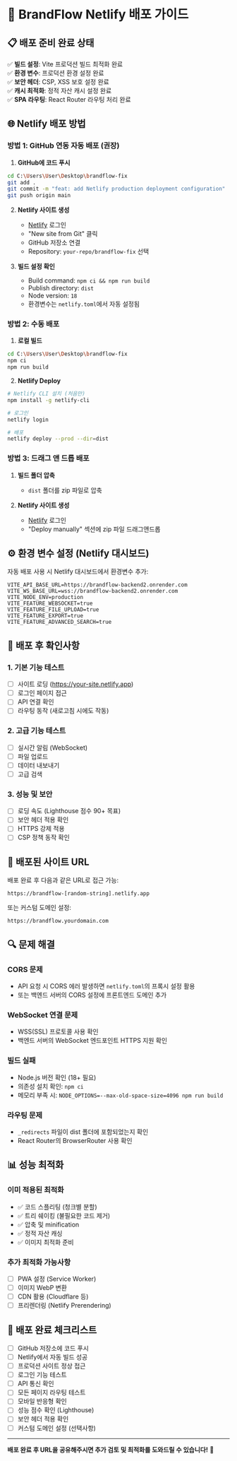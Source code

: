 # 🚀 BrandFlow Netlify 배포 가이드

## 📋 배포 준비 완료 상태

✅ **빌드 설정**: Vite 프로덕션 빌드 최적화 완료  
✅ **환경 변수**: 프로덕션 환경 설정 완료  
✅ **보안 헤더**: CSP, XSS 보호 설정 완료  
✅ **캐시 최적화**: 정적 자산 캐시 설정 완료  
✅ **SPA 라우팅**: React Router 라우팅 처리 완료  

## 🌐 Netlify 배포 방법

### 방법 1: GitHub 연동 자동 배포 (권장)

1. **GitHub에 코드 푸시**
```bash
cd C:\Users\User\Desktop\brandflow-fix
git add .
git commit -m "feat: add Netlify production deployment configuration"
git push origin main
```

2. **Netlify 사이트 생성**
   - [Netlify](https://app.netlify.com) 로그인
   - "New site from Git" 클릭
   - GitHub 저장소 연결
   - Repository: `your-repo/brandflow-fix` 선택

3. **빌드 설정 확인**
   - Build command: `npm ci && npm run build`
   - Publish directory: `dist`
   - Node version: `18`
   - 환경변수는 `netlify.toml`에서 자동 설정됨

### 방법 2: 수동 배포

1. **로컬 빌드**
```bash
cd C:\Users\User\Desktop\brandflow-fix
npm ci
npm run build
```

2. **Netlify Deploy**
```bash
# Netlify CLI 설치 (처음만)
npm install -g netlify-cli

# 로그인
netlify login

# 배포
netlify deploy --prod --dir=dist
```

### 방법 3: 드래그 앤 드롭 배포

1. **빌드 폴더 압축**
   - `dist` 폴더를 zip 파일로 압축

2. **Netlify 사이트 생성**
   - [Netlify](https://app.netlify.com) 로그인
   - "Deploy manually" 섹션에 zip 파일 드래그앤드롭

## ⚙️ 환경 변수 설정 (Netlify 대시보드)

자동 배포 사용 시 Netlify 대시보드에서 환경변수 추가:

```
VITE_API_BASE_URL=https://brandflow-backend2.onrender.com
VITE_WS_BASE_URL=wss://brandflow-backend2.onrender.com
VITE_NODE_ENV=production
VITE_FEATURE_WEBSOCKET=true
VITE_FEATURE_FILE_UPLOAD=true
VITE_FEATURE_EXPORT=true
VITE_FEATURE_ADVANCED_SEARCH=true
```

## 🔧 배포 후 확인사항

### 1. 기본 기능 테스트
- [ ] 사이트 로딩 (https://your-site.netlify.app)
- [ ] 로그인 페이지 접근
- [ ] API 연결 확인
- [ ] 라우팅 동작 (새로고침 시에도 작동)

### 2. 고급 기능 테스트  
- [ ] 실시간 알림 (WebSocket)
- [ ] 파일 업로드
- [ ] 데이터 내보내기
- [ ] 고급 검색

### 3. 성능 및 보안
- [ ] 로딩 속도 (Lighthouse 점수 90+ 목표)
- [ ] 보안 헤더 적용 확인
- [ ] HTTPS 강제 적용
- [ ] CSP 정책 동작 확인

## 🎯 배포된 사이트 URL

배포 완료 후 다음과 같은 URL로 접근 가능:

```
https://brandflow-[random-string].netlify.app
```

또는 커스텀 도메인 설정:
```
https://brandflow.yourdomain.com
```

## 🔍 문제 해결

### CORS 문제
- API 요청 시 CORS 에러 발생하면 `netlify.toml`의 프록시 설정 활용
- 또는 백엔드 서버의 CORS 설정에 프론트엔드 도메인 추가

### WebSocket 연결 문제
- WSS(SSL) 프로토콜 사용 확인
- 백엔드 서버의 WebSocket 엔드포인트 HTTPS 지원 확인

### 빌드 실패
- Node.js 버전 확인 (18+ 필요)
- 의존성 설치 확인: `npm ci`
- 메모리 부족 시: `NODE_OPTIONS=--max-old-space-size=4096 npm run build`

### 라우팅 문제
- `_redirects` 파일이 dist 폴더에 포함되었는지 확인
- React Router의 BrowserRouter 사용 확인

## 📊 성능 최적화

### 이미 적용된 최적화
- ✅ 코드 스플리팅 (청크별 분할)
- ✅ 트리 쉐이킹 (불필요한 코드 제거)
- ✅ 압축 및 minification
- ✅ 정적 자산 캐싱
- ✅ 이미지 최적화 준비

### 추가 최적화 가능사항
- [ ] PWA 설정 (Service Worker)
- [ ] 이미지 WebP 변환
- [ ] CDN 활용 (Cloudflare 등)
- [ ] 프리렌더링 (Netlify Prerendering)

## 🎉 배포 완료 체크리스트

- [ ] GitHub 저장소에 코드 푸시
- [ ] Netlify에서 자동 빌드 성공
- [ ] 프로덕션 사이트 정상 접근
- [ ] 로그인 기능 테스트
- [ ] API 통신 확인
- [ ] 모든 페이지 라우팅 테스트
- [ ] 모바일 반응형 확인
- [ ] 성능 점수 확인 (Lighthouse)
- [ ] 보안 헤더 적용 확인
- [ ] 커스텀 도메인 설정 (선택사항)

---

**배포 완료 후 URL을 공유해주시면 추가 검토 및 최적화를 도와드릴 수 있습니다!** 🚀